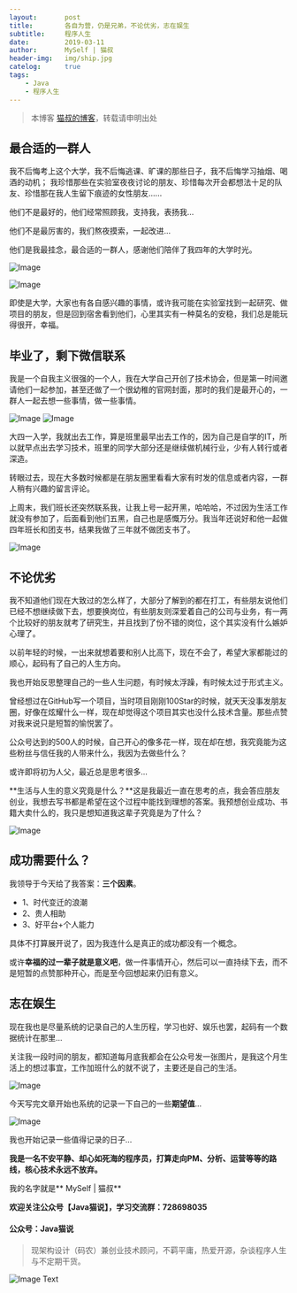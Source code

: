 ```yaml
---
layout:       post
title:        各自为营，仍是兄弟，不论优劣，志在娱生
subtitle:     程序人生
date:         2019-03-11
author:       MySelf | 猫叔
header-img:   img/ship.jpg
catelog:      true
tags:
    - Java
    - 程序人生
---
```


> 本博客 [猫叔的博客](https://unclecatmyself.github.io/)，转载请申明出处

## 最合适的一群人

我不后悔考上这个大学，我不后悔逃课、旷课的那些日子，我不后悔学习抽烟、喝酒的动机；
我珍惜那些在实验室夜夜讨论的朋友、珍惜每次开会都想法十足的队友、珍惜那在我人生留下痕迹的女性朋友......

他们不是最好的，他们经常照顾我，支持我，表扬我...

他们不是最厉害的，我们熬夜摸索，一起改进...

他们是我最挂念，最合适的一群人，感谢他们陪伴了我四年的大学时光。

![Image](https://raw.githubusercontent.com/UncleCatMySelf/img-myself/master/img/write/a3.jpg)

![Image](https://raw.githubusercontent.com/UncleCatMySelf/img-myself/master/img/write/a7.jpg)

即使是大学，大家也有各自感兴趣的事情，或许我可能在实验室找到一起研究、做项目的朋友，但是回到宿舍看到他们，心里其实有一种莫名的安稳，我们总是能玩得很开，幸福。

## 毕业了，剩下微信联系

我是一个自我主义很强的一个人，我在大学自己开创了技术协会，但是第一时间邀请他们一起参加，甚至还做了一个很幼稚的官网封面，那时的我们是最开心的，一群人一起去想一些事情，做一些事情。

![Image](https://raw.githubusercontent.com/UncleCatMySelf/img-myself/master/img/write/a4.jpg)
![Image](https://raw.githubusercontent.com/UncleCatMySelf/img-myself/master/img/write/a5.jpg)

大四一入学，我就出去工作，算是班里最早出去工作的，因为自己是自学的IT，所以就早点出去学习技术，班里的同学大部分还是继续做机械行业，少有人转行或者深造。

转眼过去，现在大多数时候都是在朋友圈里看看大家有时发的信息或者内容，一群人稍有兴趣的留言评论。

上周末，我们班长还突然联系我，让我上号一起开黑，哈哈哈，不过因为生活工作就没有参加了，后面看到他们五黑，自己也是感慨万分。我当年还说好和他一起做四年班长和团支书，结果我做了三年就不做团支书了。

![Image](https://raw.githubusercontent.com/UncleCatMySelf/img-myself/master/img/write/a1.jpg)

## 不论优劣

我不知道他们现在大致过的怎么样了，大部分了解到的都在打工，有些朋友说他们已经不想继续做下去，想要换岗位，有些朋友则深爱着自己的公司与业务，有一两个比较好的朋友就考了研究生，并且找到了份不错的岗位，这个其实没有什么嫉妒心理了。

以前年轻的时候，一出来就想着要和别人比高下，现在不会了，希望大家都能过的顺心，起码有了自己的人生方向。

我也开始反思整理自己的一些人生问题，有时候太浮躁，有时候太过于形式主义。

曾经想过在GitHub写一个项目，当时项目刚刚100Star的时候，就天天没事发朋友圈，好像在炫耀什么一样，现在却觉得这个项目其实也没什么技术含量。那些点赞对我来说只是短暂的愉悦罢了。

公众号达到的500人的时候，自己开心的像多花一样，现在却在想，我究竟能为这些粉丝与信任我的人带来什么，我因为去做些什么？

或许即将初为人父，最近总是思考很多...

**生活与人生的意义究竟是什么？**这是我最近一直在思考的点，我会答应朋友创业，我想去写书都是希望在这个过程中能找到理想的答案。我预想创业成功、书籍大卖什么的，我只是想知道我这辈子究竟是为了什么？

![Image](https://raw.githubusercontent.com/UncleCatMySelf/img-myself/master/img/write/a8.jpg)

## 成功需要什么？

我领导于今天给了我答案：**三个因素**。

- 1、时代变迁的浪潮
- 2、贵人相助
- 3、好平台+个人能力

具体不打算展开说了，因为我连什么是真正的成功都没有一个概念。

或许**幸福的过一辈子就是意义吧**，做一件事情开心，然后可以一直持续下去，而不是短暂的点赞那种开心，而是至今回想起来仍旧有意义。

## 志在娱生

现在我也是尽量系统的记录自己的人生历程，学习也好、娱乐也罢，起码有一个数据统计在那里...

关注我一段时间的朋友，都知道每月底我都会在公众号发一张图片，是我这个月生活上的想过事宜，工作加班什么的就不说了，主要还是自己的生活。

![Image](https://raw.githubusercontent.com/UncleCatMySelf/img-myself/master/img/write/z1.png)

今天写完文章开始也系统的记录一下自己的一些**期望值**...

![Image](https://raw.githubusercontent.com/UncleCatMySelf/img-myself/master/img/write/z2.png)

我也开始记录一些值得记录的日子...

**我是一名不安平静、却心如死海的程序员，打算走向PM、分析、运营等等的路线，核心技术永远不放弃。**

我的名字就是** MySelf | 猫叔**

**欢迎关注公众号【Java猫说】，学习交流群：728698035**

#### 公众号：Java猫说

> 现架构设计（码农）兼创业技术顾问，不羁平庸，热爱开源，杂谈程序人生与不定期干货。

![Image Text](https://user-gold-cdn.xitu.io/2018/12/28/167f41f1a5729856?w=344&h=344&f=jpeg&s=8231)
